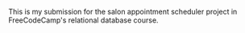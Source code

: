 This is my submission for the salon appointment scheduler project in FreeCodeCamp's relational database course.
